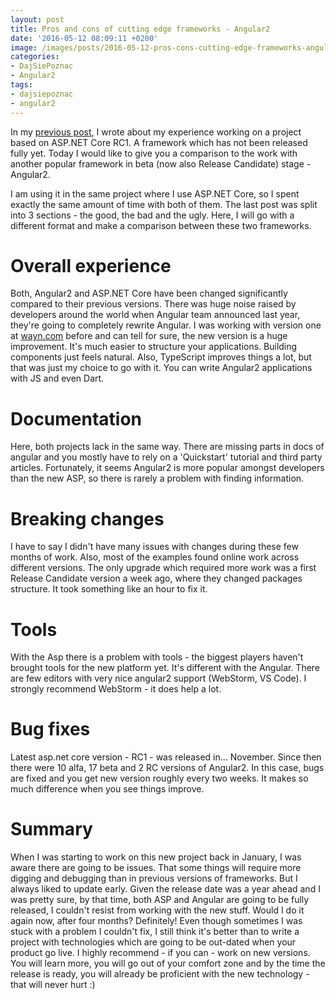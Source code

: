 ```yaml
---
layout: post
title: Pros and cons of cutting edge frameworks - Angular2
date: '2016-05-12 08:09:11 +0200'
image: /images/posts/2016-05-12-pros-cons-cutting-edge-frameworks-angular2/featured.jpg
categories:
- DajSiePoznac
- Angular2
tags:
- dajsiepoznac
- angular2
---
```

In my [previous post](2016/05/10/pros-cons-cutting-edge-frameworks-asp-net-core), I wrote about my experience working on a project based on ASP.NET Core RC1. A framework which has not been released fully yet. Today I would like to give you a comparison to the work with another popular framework in beta (now also Release Candidate) stage - Angular2.

I am using it in the same project where I use ASP.NET Core, so I spent exactly&nbsp;the same amount of time with both of them. The last post was split into 3 sections - the good, the bad and the ugly. Here, I will go with a different format and make a comparison between these two frameworks.

# Overall experience
Both, Angular2 and ASP.NET Core have been changed significantly compared to their previous versions. There was huge noise raised by developers around the world when Angular team announced last year, they're going to completely rewrite Angular. I was working with version one at [wayn.com](http://www.wayn.com) before and can tell for sure, the new version is a huge improvement. It's much easier to structure your applications. Building components just feels natural. Also, TypeScript improves things a lot, but that was just my choice to go with it. You can write Angular2 applications with JS and even Dart.

# Documentation
Here, both projects lack in the same way. There are missing parts in docs of angular and you mostly have to rely on a 'Quickstart' tutorial and third party articles. Fortunately, it seems Angular2 is more popular amongst developers than the new ASP, so there is rarely a problem with finding information.

# Breaking changes
I have to say I didn't have many issues with changes during these few months of work. Also, most of the examples found online work across different versions. The only upgrade which required more work was a first Release Candidate version a week ago, where they changed packages structure. It took something like an hour to fix it.

# Tools
With the Asp there is a problem with tools - the biggest players haven't brought tools for the new platform yet. It's different with the Angular. There are few editors with very nice angular2 support (WebStorm, VS Code). I strongly recommend WebStorm - it does help a lot.

# Bug fixes
Latest asp.net core version - RC1 - was released in... November. Since then there were 10 alfa, 17 beta and 2 RC versions of Angular2. In this case, bugs are fixed and you get new version roughly every two weeks. It makes so much difference when you see things improve.

# Summary
When I was starting to work on this new project back in January, I was aware there are going to be issues. That some things will require more digging and debugging than in previous versions of frameworks. But I always liked to update early. Given the release date was a year ahead and I was pretty sure, by that time, both ASP and Angular are going to be fully released, I couldn't resist from working with the new stuff. Would I do it again now, after four months? Definitely! Even though sometimes I was stuck with a problem I couldn't fix, I still think it's better than to write a project with technologies which are going to be out-dated when your product go live. I highly recommend - if you can - work on new versions. You will learn more, you will go out of your comfort zone and by the time the release is ready, you will already be proficient with the new technology - that will never hurt :)

